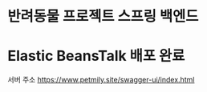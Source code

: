 # 반려동물 프로젝트 스프링 백엔드

# Elastic BeansTalk 배포 완료 

서버 주소
https://www.petmily.site/swagger-ui/index.html

